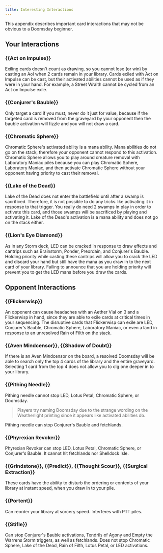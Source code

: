 ```yaml
---
title: Interesting Interactions
---
```


This appendix describes important card interactions that may not be obvious to a
Doomsday beginner.

## Your Interactions

### {{Act on Impulse}}

Exiling cards doesn't count as drawing, so you cannot lose (or win) by casting
an AoI when 2 cards remain in your library. Cards exiled with Act on Impulse can
be cast, but their activated abilities cannot be used as if they were in your
hand. For example, a Street Wraith cannot be cycled from an Act on Impulse
exile.

### {{Conjurer's Bauble}}

Only target a card if you must, never do it just for value, because if the
targeted card is removed from the graveyard by your opponent then the bauble
activation will fizzle and you will not draw a card.

### {{Chromatic Sphere}}

Chromatic Sphere's activated ability is a mana ability. Mana abilities do not go
on the stack, therefore your opponent cannot respond to this activation.
Chromatic Sphere allows you to play around creature removal with Laboratory
Maniac piles because you can play Chromatic Sphere, Laboratory Maniac, and then
activate Chromatic Sphere without your opponent having priority to cast their
removal.

### {{Lake of the Dead}}

Lake of the Dead does not enter the battlefield until after a swamp is
sacrificed. Therefore, it is not possible to do any tricks like activating it in
response to that trigger. You really do need 2 swamps in play in order to
activate this card, and those swamps will be sacrificed by playing and activating
it. Lake of the Dead's activation is a mana ability and does not go on the
stack either.

### {{Lion's Eye Diamond}}

As in any Storm deck, LED can be cracked in response to draw effects and
cantrips such as Brainstorm, Ponder, Preordain, and Conjurer's Bauble. Holding
priority while casting these cantrips will allow you to crack the LED and
discard your hand but still have the mana as you draw in to the next card of
your library. Failing to announce that you are holding priority will prevent you
to get the LED mana before you draw the cards.

## Opponent Interactions

### {{Flickerwisp}}

An opponent can cause headaches with an Aether Vial on 3 and a Flickerwisp in
hand, since they are able to exile cards at critical times in your sequencing.
The disruptive cards that Flickerwisp can exile are LED, Conjurer's Bauble,
Chromatic Sphere, Laboratory Maniac, or even a land in response to an unresolved
Rain of Filth on the stack.

### {{Aven Mindcensor}}, {{Shadow of Doubt}}

If there is an Aven Mindcensor on the board, a resolved Doomsday will be able to
search only the top 4 cards of the library and the entire graveyard. Selecting 1
card from the top 4 does not allow you to dig one deeper in to your library.

### {{Pithing Needle}}

Pithing needle cannot stop LED, Lotus Petal, Chromatic Sphere, or Doomsday.

> Players try naming Doomsday due to the strange wording on the Weatherlight
> printing since it appears like activated abilities do.

Pithing needle can stop Conjurer's Bauble and fetchlands.

### {{Phyrexian Revoker}}

Phyrexian Revoker can stop LED, Lotus Petal, Chromatic Sphere, or Conjurer's
Bauble. It cannot hit fetchlands nor Shelldock Isle.

### {{Grindstone}}, {{Predict}}, {{Thought Scour}}, {{Surgical Extraction}}

These cards have the ability to disturb the ordering or contents of your library
at instant speed, when you draw in to your pile.

### {{Portent}}

Can reorder your library at sorcery speed. Interferes with PTT piles.

### {{Stifle}}

Can stop Conjurer's Bauble activations, Tendrils of Agony and Empty the Warrens
Storm triggers, as well as fetchlands. Does not stop Chromatic Sphere, Lake of
the Dead, Rain of Filth, Lotus Petal, or LED activations.
